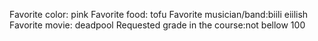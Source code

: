 Favorite color: pink
Favorite food: tofu
Favorite musician/band:biili eiilish 
Favorite movie: deadpool
Requested grade in the course:not bellow 100
 

